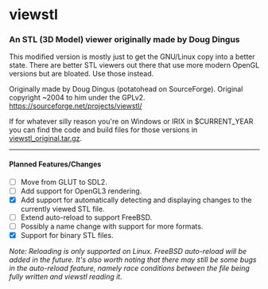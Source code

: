 # viewstl
### An STL (3D Model) viewer originally made by Doug Dingus
This modified version is mostly just to get the GNU/Linux copy into a better state. There are better STL viewers out there that use more modern OpenGL versions but are bloated. Use those instead.

Originally made by Doug Dingus (potatohead on SourceForge). Original copyright ~2004 to him under the GPLv2.
https://sourceforge.net/projects/viewstl/

If for whatever silly reason you're on Windows or IRIX in $CURRENT_YEAR you can find the code and build files for those versions in [viewstl_original.tar.gz](viewstl_original.tar.gz).

---

#### Planned Features/Changes
- [ ] Move from GLUT to SDL2.
- [ ] Add support for OpenGL3 rendering.
- [x] Add support for automatically detecting and displaying changes to the currently viewed STL file.
- [ ] Extend auto-reload to support FreeBSD.
- [ ] Possibly a name change with support for more formats.
- [x] Support for binary STL files.

*Note: Reloading is only supported on Linux. FreeBSD auto-reload will be added in the future. It's also worth noting that there may still be some bugs in the auto-reload feature, namely race conditions between the file being fully written and viewstl reading it.*
